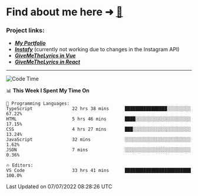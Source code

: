# Find about me here ➜ [🧑](https://pauabella.dev)

### Project links:
- ***[My Portfolio](https://pauabella.dev)***
- ***[Instafy](https://instafy.me)*** (currently not working due to changes in the Instagram API)
- ***[GiveMeTheLyrics in Vue](https://lyrics.pauabella.dev)***
- ***[GiveMeTheLyrics in React](https://pauabella.dev/GiveMeTheLyrics)***

---
<!--START_SECTION:waka-->
![Code Time](http://img.shields.io/badge/Code%20Time-1%2C249%20hrs%2026%20mins-blue)

📊 **This Week I Spent My Time On** 

```text
💬 Programming Languages: 
TypeScript               22 hrs 38 mins      ████████████████░░░░░░░░░   67.22% 
HTML                     5 hrs 46 mins       ████░░░░░░░░░░░░░░░░░░░░░   17.15% 
CSS                      4 hrs 27 mins       ███░░░░░░░░░░░░░░░░░░░░░░   13.24% 
JavaScript               32 mins             ░░░░░░░░░░░░░░░░░░░░░░░░░   1.62% 
JSON                     7 mins              ░░░░░░░░░░░░░░░░░░░░░░░░░   0.36%

🔥 Editors: 
VS Code                  33 hrs 41 mins      █████████████████████████   100.0%

```


 Last Updated on 07/07/2022 08:28:26 UTC
<!--END_SECTION:waka-->
